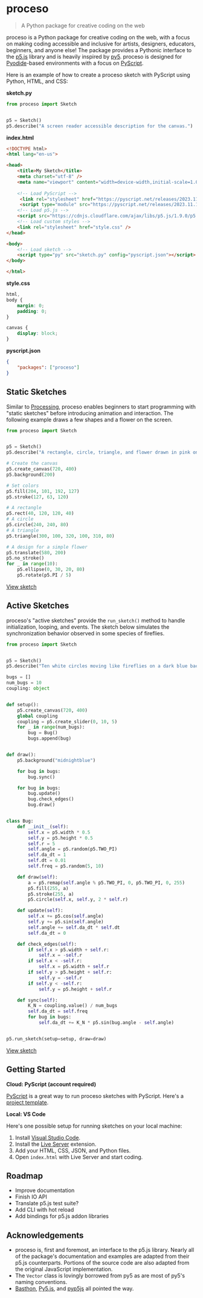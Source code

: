 # proceso
> A Python package for creative coding on the web

proceso is a Python package for creative coding on the web, with a focus on making coding accessible and inclusive for artists, designers, educators, beginners, and anyone else! The package provides a Pythonic interface to the [p5.js](https://p5js.org) library and is heavily inspired by [py5](https://py5coding.org). proceso is designed for [Pyodide](https://pyodide.org)-based environments with a focus on [PyScript](https://pyscript.net).

Here is an example of how to create a proceso sketch with PyScript using Python, HTML, and CSS:

**sketch.py**

```python
from proceso import Sketch


p5 = Sketch()
p5.describe("A screen reader accessible description for the canvas.")
```

**index.html**

```html
<!DOCTYPE html>
<html lang="en-us">

<head>
    <title>My Sketch</title>
    <meta charset="utf-8" />
    <meta name="viewport" content="width=device-width,initial-scale=1.0">
    
    <!-- Load PyScript -->
     <link rel="stylesheet" href="https://pyscript.net/releases/2023.11.1/core.css" />
     <script type="module" src="https://pyscript.net/releases/2023.11.1/core.js"></script> 
    <!-- Load p5.js -->
    <script src="https://cdnjs.cloudflare.com/ajax/libs/p5.js/1.9.0/p5.min.js"></script>
    <!-- Load custom styles -->
    <link rel="stylesheet" href="style.css" />
</head>

<body>
    <!-- Load sketch -->
    <script type="py" src="sketch.py" config="pyscript.json"></script>
</body>

</html>
```

**style.css**

```css
html,
body {
    margin: 0;
    padding: 0;
}

canvas {
    display: block;
}
```

**pyscript.json**

```json
{
    "packages": ["proceso"]
}
```

## Static Sketches

Similar to [Processing](https://processing.org), proceso enables beginners to start programming with "static sketches" before introducing animation and interaction. The following example draws a few shapes and a flower on the screen.

```python
from proceso import Sketch


p5 = Sketch()
p5.describe("A rectangle, circle, triangle, and flower drawn in pink on a gray background.")

# Create the canvas
p5.create_canvas(720, 400)
p5.background(200)

# Set colors
p5.fill(204, 101, 192, 127)
p5.stroke(127, 63, 120)

# A rectangle
p5.rect(40, 120, 120, 40)
# A circle
p5.circle(240, 240, 80)
# A triangle
p5.triangle(300, 100, 320, 100, 310, 80)

# A design for a simple flower
p5.translate(580, 200)
p5.no_stroke()
for _ in range(10):
    p5.ellipse(0, 30, 20, 80)
    p5.rotate(p5.PI / 5)
```

[View sketch](https://4b2d42a1-0e0c-430f-8b20-4b2c7ff0dc3e.pyscriptapps.com/98a781e8-5e31-4f82-a2e5-881f9fed7b13/latest/)

## Active Sketches

proceso's "active sketches" provide the `run_sketch()` method to handle initialization, looping, and events. The sketch below simulates the synchronization behavior observed in some species of fireflies.

```python
from proceso import Sketch


p5 = Sketch()
p5.describe("Ten white circles moving like fireflies on a dark blue background.")

bugs = []
num_bugs = 10
coupling: object


def setup():
    p5.create_canvas(720, 400)
    global coupling
    coupling = p5.create_slider(0, 10, 5)
    for _ in range(num_bugs):
        bug = Bug()
        bugs.append(bug)


def draw():
    p5.background("midnightblue")

    for bug in bugs:
        bug.sync()

    for bug in bugs:
        bug.update()
        bug.check_edges()
        bug.draw()


class Bug:
    def __init__(self):
        self.x = p5.width * 0.5
        self.y = p5.height * 0.5
        self.r = 5
        self.angle = p5.random(p5.TWO_PI)
        self.da_dt = 1
        self.dt = 0.01
        self.freq = p5.random(5, 10)

    def draw(self):
        a = p5.remap(self.angle % p5.TWO_PI, 0, p5.TWO_PI, 0, 255)
        p5.fill(255, a)
        p5.stroke(255, a)
        p5.circle(self.x, self.y, 2 * self.r)

    def update(self):
        self.x += p5.cos(self.angle)
        self.y += p5.sin(self.angle)
        self.angle += self.da_dt * self.dt
        self.da_dt = 0

    def check_edges(self):
        if self.x > p5.width + self.r:
            self.x = -self.r
        if self.x < -self.r:
            self.x = p5.width + self.r
        if self.y > p5.height + self.r:
            self.y = -self.r
        if self.y < -self.r:
            self.y = p5.height + self.r

    def sync(self):
        K_N = coupling.value() / num_bugs
        self.da_dt = self.freq
        for bug in bugs:
            self.da_dt += K_N * p5.sin(bug.angle - self.angle)


p5.run_sketch(setup=setup, draw=draw)
```

[View sketch](https://4b2d42a1-0e0c-430f-8b20-4b2c7ff0dc3e.pyscriptapps.com/2db32203-cd60-416f-999c-f730253358e8/latest/)

## Getting Started

**Cloud: PyScript (account required)**

[PyScript](https://pyscript.com) is a great way to run proceso sketches with PyScript. Here's a [project template](https://pyscript.com/view/4b2d42a1-0e0c-430f-8b20-4b2c7ff0dc3e/58197361-1c5f-4d47-93a9-91570255fe85/latest/).

**Local: VS Code**

Here's one possible setup for running sketches on your local machine:

1. Install [Visual Studio Code](https://code.visualstudio.com/).
2. Install the [Live Server](https://marketplace.visualstudio.com/items?itemName=ritwickdey.LiveServer) extension.
3. Add your HTML, CSS, JSON, and Python files.
4. Open `index.html` with Live Server and start coding.

## Roadmap

- Improve documentation
- Finish IO API
- Translate p5.js test suite?
- Add CLI with hot reload
- Add bindings for p5.js addon libraries

## Acknowledgements

- proceso is, first and foremost, an interface to the p5.js library. Nearly all of the package's documentation and examples are adapted from their p5.js counterparts. Portions of the source code are also adapted from the original JavaScript implementation.
- The `Vector` class is lovingly borrowed from py5 as are most of py5's naming conventions.
- [Basthon](https://framagit.org/basthon/), [Py5.js](https://github.com/Luxapodular/Py5.js), and [pyp5js](https://github.com/berinhard/pyp5js/) all pointed the way. 
